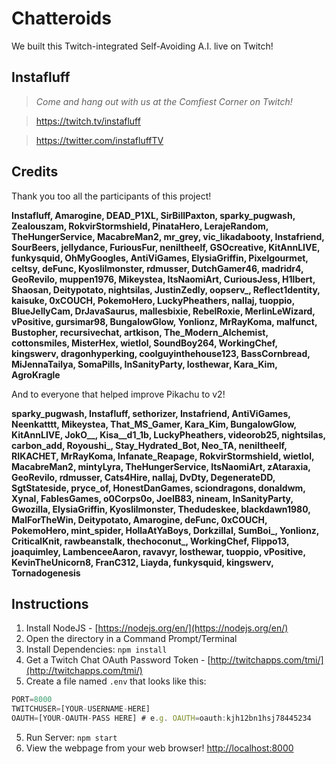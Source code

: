 # Chatteroids
We built this Twitch-integrated Self-Avoiding A.I. live on Twitch!

## Instafluff ##
> *Come and hang out with us at the Comfiest Corner on Twitch!*

> https://twitch.tv/instafluff

> https://twitter.com/instafluffTV

## Credits ##
Thank you too all the participants of this project!

**Instafluff, Amarogine, DEAD_P1XL, SirBillPaxton, sparky_pugwash, Zealouszam, RokvirStormshield, PinataHero, LerajeRandom, TheHungerService, MacabreMan2, mr_grey, vic_likadabooty, Instafriend, SourBeers, jellydance, FuriousFur, neniltheelf, GSOcreative, KitAnnLIVE, funkysquid, OhMyGoogles, AntiViGames, ElysiaGriffin, Pixelgourmet, celtsy, deFunc, Kyoslilmonster, rdmusser, DutchGamer46, madridr4, GeoRevilo, muppen1976, Mikeystea, ItsNaomiArt, CuriousJess, H1lbert, Shaosan, Deitypotato, nightsilas, JustinZedly, oopserv_, Reflect1dentity, kaisuke, 0xCOUCH, PokemoHero, LuckyPheathers, nallaj, tuoppio, BlueJellyCam, DrJavaSaurus, mallesbixie, RebelRoxie, MerlinLeWizard, vPositive, gursimar98, BungalowGlow, Yonlionz, MrRayKoma, malfunct, Bustopher, recursivechat, artkison, The_Modern_Alchemist, cottonsmiles, MisterHex, wietlol, SoundBoy264, WorkingChef, kingswerv, dragonhyperking, coolguyinthehouse123, BassCornbread, MiJennaTailya, SomaPills, InSanityParty, losthewar, Kara_Kim, AgroKragle**

And to everyone that helped improve Pikachu to v2!

**sparky_pugwash, Instafluff, sethorizer, Instafriend, AntiViGames, Neenkatttt, Mikeystea, That_MS_Gamer, Kara_Kim, BungalowGlow, KitAnnLIVE, JokO__, Kisa__d1_1b, LuckyPheathers, videorob25, nightsilas, carbon_add, Royoushi_, Stay_Hydrated_Bot, Neo_TA, neniltheelf, RIKACHET, MrRayKoma, Infanate_Reapage, RokvirStormshield, wietlol, MacabreMan2, mintyLyra, TheHungerService, ItsNaomiArt, zAtaraxia, GeoRevilo, rdmusser, Cats4Hire, nallaj, DvDty, DegenerateDD, SgtStateside, pryce_of, HonestDanGames, sciondragons, donaldwm, Xynal, FablesGames, o0Corps0o, JoelB83, nineam, InSanityParty, Gwozilla, ElysiaGriffin, Kyoslilmonster, Thedudeskee, blackdawn1980, MalForTheWin, Deitypotato, Amarogine, deFunc, 0xCOUCH, PokemoHero, mint_spider, HollaAtYaBoys, DorkzillaI, SumBoi_, Yonlionz, CriticalKnit, rawbeanstalk, thechoconut_, WorkingChef, Flippo13, joaquimley, LambenceeAaron, ravavyr, losthewar, tuoppio, vPositive, KevinTheUnicorn8, FranC312, Liayda, funkysquid, kingswerv, Tornadogenesis**

## Instructions ##

1. Install NodeJS - [https://nodejs.org/en/](https://nodejs.org/en/)
2. Open the directory in a Command Prompt/Terminal
3. Install Dependencies: `npm install`
4. Get a Twitch Chat OAuth Password Token - [http://twitchapps.com/tmi/](http://twitchapps.com/tmi/)
4. Create a file named `.env` that looks like this:
```javascript
PORT=8000
TWITCHUSER=[YOUR-USERNAME-HERE]
OAUTH=[YOUR-OAUTH-PASS HERE] # e.g. OAUTH=oauth:kjh12bn1hsj78445234
```
5. Run Server: `npm start`
6. View the webpage from your web browser! [http://localhost:8000](http://localhost:8000)
